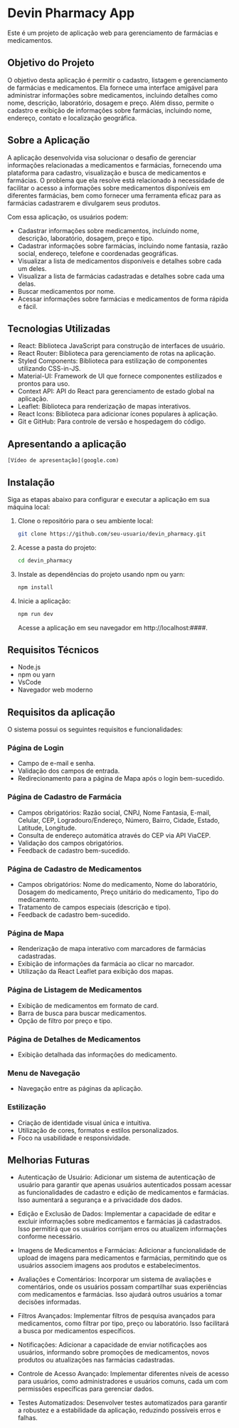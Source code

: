 # Devin Pharmacy App

Este é um projeto de aplicação web para gerenciamento de farmácias e medicamentos.

## Objetivo do Projeto

O objetivo desta aplicação é permitir o cadastro, listagem e gerenciamento de farmácias e medicamentos. Ela fornece uma interface amigável para administrar informações sobre medicamentos, incluindo detalhes como nome, descrição, laboratório, dosagem e preço. Além disso, permite o cadastro e exibição de informações sobre farmácias, incluindo nome, endereço, contato e localização geográfica.

## Sobre a Aplicação 

A aplicação desenvolvida visa solucionar o desafio de gerenciar informações relacionadas a medicamentos e farmácias, fornecendo uma plataforma para cadastro, visualização e busca de medicamentos e farmácias. O problema que ela resolve está relacionado à necessidade de facilitar o acesso a informações sobre medicamentos disponíveis em diferentes farmácias, bem como fornecer uma ferramenta eficaz para as farmácias cadastrarem e divulgarem seus produtos.

Com essa aplicação, os usuários podem:

 * Cadastrar informações sobre medicamentos, incluindo nome, descrição, laboratório, dosagem, preço e tipo.
 * Cadastrar informações sobre farmácias, incluindo nome fantasia, razão social, endereço, telefone e coordenadas geográficas.
 * Visualizar a lista de medicamentos disponíveis e detalhes sobre cada um deles.
 * Visualizar a lista de farmácias cadastradas e detalhes sobre cada uma delas.
 * Buscar medicamentos por nome.
 * Acessar informações sobre farmácias e medicamentos de forma rápida e fácil.

## Tecnologias Utilizadas

* React: Biblioteca JavaScript para construção de interfaces de usuário.
* React Router: Biblioteca para gerenciamento de rotas na aplicação.
* Styled Components: Biblioteca para estilização de componentes utilizando CSS-in-JS.
* Material-UI: Framework de UI que fornece componentes estilizados e prontos para uso.
* Context API: API do React para gerenciamento de estado global na aplicação.
* Leaflet: Biblioteca para renderização de mapas interativos.
* React Icons: Biblioteca para adicionar ícones populares à aplicação.
* Git e GitHub: Para controle de versão e hospedagem do código.

## Apresentando a aplicação

    [Vídeo de apresentação](google.com)
    
## Instalação


Siga as etapas abaixo para configurar e executar a aplicação em sua máquina local:

1. Clone o repositório para o seu ambiente local:

   ```sh
   git clone https://github.com/seu-usuario/devin_pharmacy.git
   ```

2. Acesse a pasta do projeto:

   ```sh
   cd devin_pharmacy
   ```

3. Instale as dependências do projeto usando npm ou yarn:

   ```sh
   npm install
   ```

4. Inicie a aplicação:

   ```sh
   npm run dev
   ```

   Acesse a aplicação em seu navegador em http://localhost:####.

## Requisitos Técnicos

- Node.js 
- npm ou yarn
- VsCode
- Navegador web moderno

## Requisitos da aplicação

O sistema possui os seguintes requisitos e funcionalidades:
### Página de Login

 * Campo de e-mail e senha.
 * Validação dos campos de entrada.
 * Redirecionamento para a página de Mapa após o login bem-sucedido.

### Página de Cadastro de Farmácia
   * Campos obrigatórios: Razão social, CNPJ, Nome Fantasia, E-mail, Celular, CEP, Logradouro/Endereço, Número, Bairro, Cidade, Estado, Latitude, Longitude.
   * Consulta de endereço automática através do CEP via API ViaCEP.
   * Validação dos campos obrigatórios.
   * Feedback de cadastro bem-sucedido.

### Página de Cadastro de Medicamentos

   * Campos obrigatórios: Nome do medicamento, Nome do laboratório, Dosagem do medicamento, Preço unitário do medicamento, Tipo do medicamento.
   * Tratamento de campos especiais (descrição e tipo).
   * Feedback de cadastro bem-sucedido.

### Página de Mapa

   * Renderização de mapa interativo com marcadores de farmácias cadastradas.
   * Exibição de informações da farmácia ao clicar no marcador.
   * Utilização da React Leaflet para exibição dos mapas.

### Página de Listagem de Medicamentos
   * Exibição de medicamentos em formato de card.
   * Barra de busca para buscar medicamentos.
   * Opção de filtro por preço e tipo.

### Página de Detalhes de Medicamentos

   * Exibição detalhada das informações do medicamento.

### Menu de Navegação

 * Navegação entre as páginas da aplicação.

### Estilização

* Criação de identidade visual única e intuitiva.
* Utilização de cores, formatos e estilos personalizados.
* Foco na usabilidade e responsividade.

## Melhorias Futuras

 * Autenticação de Usuário: Adicionar um sistema de autenticação de usuário para garantir que apenas usuários autenticados possam acessar as funcionalidades de cadastro e edição de medicamentos e farmácias. Isso aumentará a segurança e a privacidade dos dados.

 * Edição e Exclusão de Dados: Implementar a capacidade de editar e excluir informações sobre medicamentos e farmácias já cadastrados. Isso permitirá que os usuários corrijam erros ou atualizem informações conforme necessário.

 * Imagens de Medicamentos e Farmácias: Adicionar a funcionalidade de upload de imagens para medicamentos e farmácias, permitindo que os usuários associem imagens aos produtos e estabelecimentos.
    
 * Avaliações e Comentários: Incorporar um sistema de avaliações e comentários, onde os usuários possam compartilhar suas experiências com medicamentos e farmácias. Isso ajudará outros usuários a tomar decisões informadas.

 * Filtros Avançados: Implementar filtros de pesquisa avançados para medicamentos, como filtrar por tipo, preço ou laboratório. Isso facilitará a busca por medicamentos específicos.

 * Notificações: Adicionar a capacidade de enviar notificações aos usuários, informando sobre promoções de medicamentos, novos produtos ou atualizações nas farmácias cadastradas.

 * Controle de Acesso Avançado: Implementar diferentes níveis de acesso para usuários, como administradores e usuários comuns, cada um com permissões específicas para gerenciar dados.

 * Testes Automatizados: Desenvolver testes automatizados para garantir a robustez e a estabilidade da aplicação, reduzindo possíveis erros e falhas.

```

